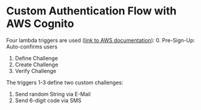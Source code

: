 # Custom Authentication Flow with AWS Cognito

Four lambda triggers are used ([link to AWS documentation](https://docs.aws.amazon.com/cognito/latest/developerguide/cognito-user-identity-pools-working-with-aws-lambda-triggers.html)):
0. Pre-Sign-Up: Auto-confirms users
1. Define Challenge
2. Create Challenge 
3. Verify Challenge

The triggers 1-3 define two custom challenges:
1. Send random String via E-Mail
2. Send 6-digit code via SMS
